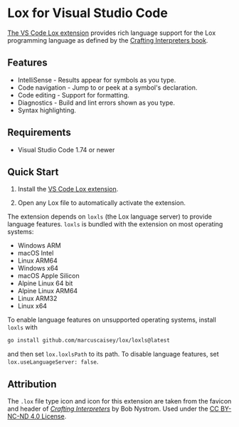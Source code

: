 # Lox for Visual Studio Code

[The VS Code Lox extension](https://marketplace.visualstudio.com/items?itemName=marcuscaisey.lox)
provides rich language support for the Lox programming language as defined by the [Crafting
Interpreters book](https://craftinginterpreters.com).

## Features

- IntelliSense - Results appear for symbols as you type.
- Code navigation - Jump to or peek at a symbol's declaration.
- Code editing - Support for formatting.
- Diagnostics - Build and lint errors shown as you type.
- Syntax highlighting.

## Requirements

- Visual Studio Code 1.74 or newer

## Quick Start

1.  Install the [VS Code Lox
    extension](https://marketplace.visualstudio.com/items?itemName=marcuscaisey.lox).

1.  Open any Lox file to automatically activate the extension.

The extension depends on `loxls` (the Lox language server) to provide language features. `loxls` is
bundled with the extension on most operating systems:

- Windows ARM
- macOS Intel
- Linux ARM64
- Windows x64
- macOS Apple Silicon
- Alpine Linux 64 bit
- Alpine Linux ARM64
- Linux ARM32
- Linux x64

To enable language features on unsupported operating systems, install `loxls` with

```sh
go install github.com/marcuscaisey/lox/loxls@latest
```

and then set `lox.loxlsPath` to its path. To disable language features, set `lox.useLanguageServer:
false`.

## Attribution

The `.lox` file type icon and icon for this extension are taken from the favicon and header of
[*Crafting Interpreters*](https://craftinginterpreters.com/) by Bob Nystrom.
Used under the [CC BY-NC-ND 4.0 License](https://creativecommons.org/licenses/by-nc-nd/4.0/).

